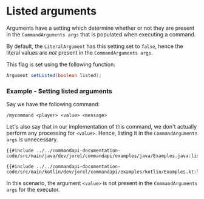 # Listed arguments

Arguments have a setting which determine whether or not they are present in the `CommandArguments args` that is populated when executing a command.

By default, the `LiteralArgument` has this setting set to `false`, hence the literal values are _not_ present in the `CommandArguments args`.

This flag is set using the following function:

```java
Argument setListed(boolean listed);
```

<div class="example">

### Example - Setting listed arguments

Say we have the following command:

```mccmd
/mycommand <player> <value> <message>
```

Let's also say that in our implementation of this command, we don't actually perform any processing for `<value>`. Hence, listing it in the `CommandArguments args` is unnecessary.

<div class="multi-pre">

```java,Java
{{#include ../../commandapi-documentation-code/src/main/java/dev/jorel/commandapi/examples/java/Examples.java:listed1}}
```

```kotlin,Kotlin
{{#include ../../commandapi-documentation-code/src/main/kotlin/dev/jorel/commandapi/examples/kotlin/Examples.kt:listed1}}
```

</div>

In this scenario, the argument `<value>` is not present in the `CommandArguments args` for the executor.

</div>
